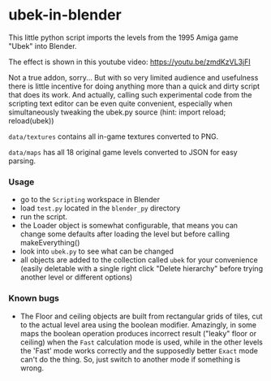 # ubek-in-blender
This little python script imports the levels from the 1995 Amiga game "Ubek" into Blender.

The effect is shown in this youtube video: https://youtu.be/zmdKzVL3jFI

Not a true addon, sorry... But with so very limited audience and usefulness there is little incentive for doing anything more than a quick and dirty script that does its work. And actually, calling such experimental code from the scripting text editor can be even quite convenient, especially when simultaneously tweaking the ubek.py source (hint: import reload; reload(ubek))

`data/textures` contains all in-game textures converted to PNG.

`data/maps` has all 18 original game levels converted to JSON for easy parsing.

### Usage ###
* go to the `Scripting` workspace in Blender
* load `test.py` located in the `blender_py` directory
* run the script.
* the Loader object is somewhat configurable, that means you can change some defaults after loading the level but before calling makeEverything()
* look into `ubek.py` to see what can be changed
* all objects are added to the collection called `ubek` for your convenience (easily deletable with a single right click "Delete hierarchy" before trying another level or different options)

### Known bugs ###
* The Floor and ceiling objects are built from rectangular grids of tiles, cut to the actual level area using the boolean modifier. Amazingly, in some maps the boolean operation produces incorrect result ("leaky" floor or ceiling) when the `Fast` calculation mode is used, while in the other levels the 'Fast' mode works correctly and the supposedly better `Exact` mode can't do the thing. So, just switch to another mode if something is wrong.

